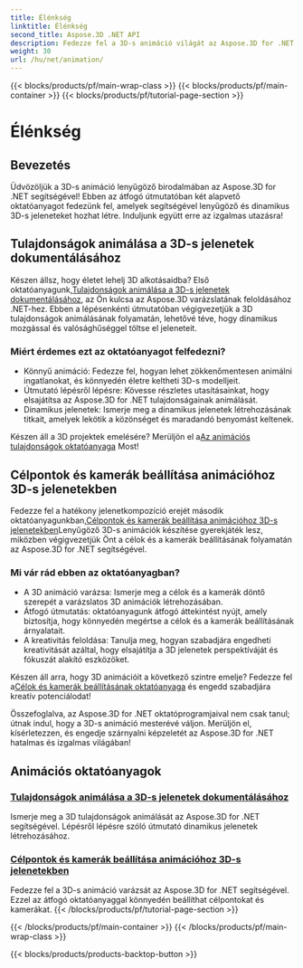 ```yaml
---
title: Élénkség
linktitle: Élénkség
second_title: Aspose.3D .NET API
description: Fedezze fel a 3D-s animáció világát az Aspose.3D for .NET oktatóanyagaival. Tanuljon meg könnyedén animálni a tulajdonságokat, és könnyedén beállítani célokat és kamerákat dinamikus jelenetekhez.
weight: 30
url: /hu/net/animation/
---
```


{{< blocks/products/pf/main-wrap-class >}}
{{< blocks/products/pf/main-container >}}
{{< blocks/products/pf/tutorial-page-section >}}

# Élénkség

## Bevezetés

Üdvözöljük a 3D-s animáció lenyűgöző birodalmában az Aspose.3D for .NET segítségével! Ebben az átfogó útmutatóban két alapvető oktatóanyagot fedezünk fel, amelyek segítségével lenyűgöző és dinamikus 3D-s jeleneteket hozhat létre. Induljunk együtt erre az izgalmas utazásra!

## Tulajdonságok animálása a 3D-s jelenetek dokumentálásához
Készen állsz, hogy életet lehelj 3D alkotásaidba? Első oktatóanyagunk,[Tulajdonságok animálása a 3D-s jelenetek dokumentálásához](./property-to-document/), az Ön kulcsa az Aspose.3D varázslatának feloldásához .NET-hez. Ebben a lépésenkénti útmutatóban végigvezetjük a 3D tulajdonságok animálásának folyamatán, lehetővé téve, hogy dinamikus mozgással és valósághűséggel töltse el jeleneteit.

### Miért érdemes ezt az oktatóanyagot felfedezni?
- Könnyű animáció: Fedezze fel, hogyan lehet zökkenőmentesen animálni ingatlanokat, és könnyedén életre keltheti 3D-s modelljeit.
- Útmutató lépésről lépésre: Kövesse részletes utasításainkat, hogy elsajátítsa az Aspose.3D for .NET tulajdonságainak animálását.
- Dinamikus jelenetek: Ismerje meg a dinamikus jelenetek létrehozásának titkait, amelyek lekötik a közönséget és maradandó benyomást keltenek.

 Készen áll a 3D projektek emelésére? Merüljön el a[Az animációs tulajdonságok oktatóanyaga](./property-to-document/) Most!

## Célpontok és kamerák beállítása animációhoz 3D-s jelenetekben
 Fedezze fel a hatékony jelenetkompozíció erejét második oktatóanyagunkban,[Célpontok és kamerák beállítása animációhoz 3D-s jelenetekben](./setup-target-camera/)Lenyűgöző 3D-s animációk készítése gyerekjáték lesz, miközben végigvezetjük Önt a célok és a kamerák beállításának folyamatán az Aspose.3D for .NET segítségével.

### Mi vár rád ebben az oktatóanyagban?
- A 3D animáció varázsa: Ismerje meg a célok és a kamerák döntő szerepét a varázslatos 3D animációk létrehozásában.
- Átfogó útmutatás: oktatóanyagunk átfogó áttekintést nyújt, amely biztosítja, hogy könnyedén megértse a célok és a kamerák beállításának árnyalatait.
- A kreativitás feloldása: Tanulja meg, hogyan szabadjára engedheti kreativitását azáltal, hogy elsajátítja a 3D jelenetek perspektíváját és fókuszát alakító eszközöket.

 Készen áll arra, hogy 3D animációit a következő szintre emelje? Fedezze fel a[Célok és kamerák beállításának oktatóanyaga](./setup-target-camera/) és engedd szabadjára kreatív potenciálodat!

Összefoglalva, az Aspose.3D for .NET oktatóprogramjaival nem csak tanul; útnak indul, hogy a 3D-s animáció mesterévé váljon. Merüljön el, kísérletezzen, és engedje szárnyalni képzeletét az Aspose.3D for .NET hatalmas és izgalmas világában!
## Animációs oktatóanyagok
### [Tulajdonságok animálása a 3D-s jelenetek dokumentálásához](./property-to-document/)
Ismerje meg a 3D tulajdonságok animálását az Aspose.3D for .NET segítségével. Lépésről lépésre szóló útmutató dinamikus jelenetek létrehozásához.
### [Célpontok és kamerák beállítása animációhoz 3D-s jelenetekben](./setup-target-camera/)
Fedezze fel a 3D-s animáció varázsát az Aspose.3D for .NET segítségével. Ezzel az átfogó oktatóanyaggal könnyedén beállíthat célpontokat és kamerákat.
{{< /blocks/products/pf/tutorial-page-section >}}

{{< /blocks/products/pf/main-container >}}
{{< /blocks/products/pf/main-wrap-class >}}

{{< blocks/products/products-backtop-button >}}

